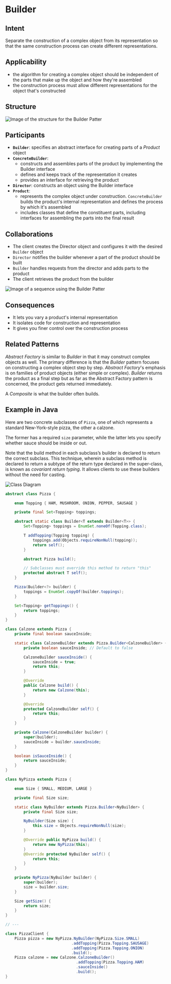# Builder

## Intent

Separate the construction of a complex object from its representation so that the same construction process can create different representations.

## Applicability

* the algorithm for creating a complex object should be independent of the parts that make up the object and how they're assembled
* the construction process must allow different representations for the object that's constructed

## Structure

![Image of the structure for the Builder Patter](./image/builder_structure.png "Structure for the Builder Patter")

## Participants

* **`Builder`**: specifies an abstract interface for creating parts of a *Product* object
* **`ConcreteBuilder`**:
  - constructs and assembles parts of the product by implementing the Builder interface
  - defines and keeps track of the representation it creates
  - provides an interface for retrieving the product
* **`Director`**: constructs an object using the Builder interface
* **`Product`**:
  - represents the complex object under construction. `ConcreteBuilder` builds the product's internal representation and defines the process by which it's assembled
  - includes classes that define the constituent parts, including interfaces for assembling the parts into the final result

## Collaborations

* The client creates the Director object and configures it with the desired `Builder` object
* `Director` notifies the builder whenever a part of the product should be built
* `Builder` handles requests from the director and adds parts to the product
* The client retrieves the product from the builder

![Image of a sequence using the Builder Patter](./image/builder_sequence.png "Sequence of a usage of the Builder Patter")

## Consequences

* It lets you vary a product's internal representation
* It isolates code for construction and representation
* It gives you finer control over the construction process

## Related Patterns

*Abstract Factory* is similar to *Builder* in that it may construct complex objects as well. The primary difference is that the *Builder* pattern focuses on constructing a complex object step by step. *Abstract Factory*'s emphasis is on families of product objects (either simple or complex). *Builder* returns the product as a final step but as far as the Abstract Factory pattern is concerned, the product gets returned immediately.

A *Composite* is what the builder often builds.

## Example in Java

Here are two concrete subclasses of `Pizza`, one of which represents a standard New-York-style pizza, the other a calzone. 

The former has a required `size` parameter, while the latter lets you specify whether sauce should be inside or out.

Note that the build method in each subclass’s builder is declared to return the correct subclass. This technique, wherein a subclass method is declared to return a subtype of the return type declared in the super-class, is known as *covariant return typing*. It allows clients to use these builders without the need for casting.

![Class Diagram](./image/code_class_design.png "Class Diagram")

```java
abstract class Pizza {

    enum Topping { HAM, MUSHROOM, ONION, PEPPER, SAUSAGE }

    private final Set<Topping> toppings;

    abstract static class Builder<T extends Builder<T>> {
        Set<Topping> toppings = EnumSet.noneOf(Topping.class);

        T addTopping(Topping topping) {
            toppings.add(Objects.requireNonNull(topping));
            return self();
        }

        abstract Pizza build();

        // Subclasses must override this method to return "this"
        protected abstract T self();
    }

    Pizza(Builder<?> builder) {
        toppings = EnumSet.copyOf(builder.toppings);
    }

    Set<Topping> getToppings() {
        return toppings;
    }
}

class Calzone extends Pizza {
    private final boolean sauceInside;

    static class CalzoneBuilder extends Pizza.Builder<CalzoneBuilder> {
        private boolean sauceInside; // Default to false

        CalzoneBuilder sauceInside() {
            sauceInside = true;
            return this;
        }

        @Override
        public Calzone build() {
            return new Calzone(this);
        }

        @Override
        protected CalzoneBuilder self() {
            return this;
        }
    }

    private Calzone(CalzoneBuilder builder) {
        super(builder);
        sauceInside = builder.sauceInside;
    }

    boolean isSauceInside() {
        return sauceInside;
    }
}

class NyPizza extends Pizza {

    enum Size { SMALL, MEDIUM, LARGE }

    private final Size size;

    static class NyBuilder extends Pizza.Builder<NyBuilder> {
        private final Size size;

        NyBuilder(Size size) {
            this.size = Objects.requireNonNull(size);
        }

        @Override public NyPizza build() {
            return new NyPizza(this);
        }
        @Override protected NyBuilder self() {
            return this;
        }
    }

    private NyPizza(NyBuilder builder) {
        super(builder);
        size = builder.size;
    }

    Size getSize() {
        return size;
    }
}

// ---

class PizzaClient {
    Pizza pizza = new NyPizza.NyBuilder(NyPizza.Size.SMALL)
                             .addTopping(Pizza.Topping.SAUSAGE)
                             .addTopping(Pizza.Topping.ONION)
                             .build();
    Pizza calzone = new Calzone.CalzoneBuilder()
                               .addTopping(Pizza.Topping.HAM)
                               .sauceInside()
                               .build();
}
```
